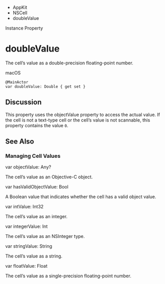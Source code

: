 

- AppKit
- NSCell
-  doubleValue 

Instance Property

# doubleValue

The cell’s value as a double-precision floating-point number.

macOS

``` source
@MainActor
var doubleValue: Double { get set }
```

## Discussion

This property uses the objectValue property to access the actual value. If the cell is not a text-type cell or the cell’s value is not scannable, this property contains the value `0`.

## See Also

### Managing Cell Values

var objectValue: Any?

The cell’s value as an Objective-C object.

var hasValidObjectValue: Bool

A Boolean value that indicates whether the cell has a valid object value.

var intValue: Int32

The cell’s value as an integer.

var integerValue: Int

The cell’s value as an NSInteger type.

var stringValue: String

The cell’s value as a string.

var floatValue: Float

The cell’s value as a single-precision floating-point number.

